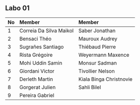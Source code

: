 ## Labo 01

|No|Member|Member|
|:---|:---|:---|
|1|Correia Da Silva Maikol|Saber Jonathan|
|2|Bensaci Théo|Mauroux Audrey|
|3|Sugrañes Santiago|Thiébaud Pierre|
|4|Rista Grégoire|Weyermann Maxence|
|5|Mohi Uddin Samin|Monsur Sadman|
|6|Giordani Victor|Tivollier Nelson|
|7|Derleth Martin|Kiala Binga Christnovie|
|8|Gorgerat Julien|Sahli Bilel|
|9|Pereira Gabriel|

